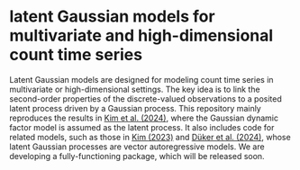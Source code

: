 # latent Gaussian models for multivariate and high-dimensional count time series
Latent Gaussian models are designed for modeling count time series in multivariate or high-dimensional settings. The key idea is to link the second-order properties of the discrete-valued observations to a posited latent process driven by a Gaussian process. This repository mainly reproduces the results in [Kim et al. (2024)](https://arxiv.org/pdf/2307.10454), where the Gaussian dynamic factor model is assumed as the latent process. It also includes code for related models, such as those in [Kim (2023)](https://www.proquest.com/openview/b7d1eae2131e518bc3af4ca4f2816513/1?pq-origsite=gscholar&cbl=18750&diss=y) and [D&uuml;ker et al. (2024)](https://arxiv.org/pdf/2301.00491), whose latent Gaussian processes are vector autoregressive models. We are developing a fully-functioning package, which will be released soon.
